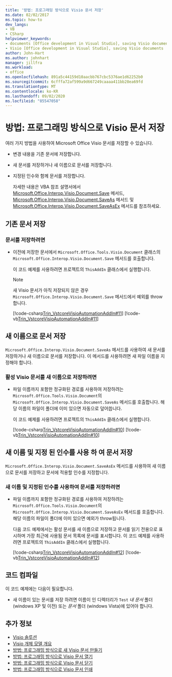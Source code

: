 ```yaml
---
title: '방법: 프로그래밍 방식으로 Visio 문서 저장'
ms.date: 02/02/2017
ms.topic: how-to
dev_langs:
- VB
- CSharp
helpviewer_keywords:
- documents [Office development in Visual Studio], saving Visio documents
- Visio [Office development in Visual Studio], saving Visio documents
author: John-Hart
ms.author: johnhart
manager: jillfra
ms.workload:
- office
ms.openlocfilehash: 891a5c44159d10aacbb767cbc5376ae1d62252b0
ms.sourcegitcommit: 6cfffa72af599a9d667249caaaa411bb28ea69fd
ms.translationtype: MT
ms.contentlocale: ko-KR
ms.lasthandoff: 09/02/2020
ms.locfileid: "85547058"
---
```

# <a name="how-to-programmatically-save-visio-documents"></a>방법: 프로그래밍 방식으로 Visio 문서 저장
  여러 가지 방법을 사용하여 Microsoft Office Visio 문서를 저장할 수 있습니다.

- 변경 내용을 기존 문서에 저장합니다.

- 새 문서를 저장하거나 새 이름으로 문서를 저장합니다.

- 지정된 인수와 함께 문서를 저장합니다.

  자세한 내용은 VBA 참조 설명서에서 [Microsoft.Office.Interop.Visio.Document.Save](/office/vba/api/Visio.Document.Save) 메서드, [Microsoft.Office.Interop.Visio.Document.SaveAs](/office/vba/api/Visio.Document.SaveAs) 메서드 및 [Microsoft.Office.Interop.Visio.Document.SaveAsEx](/office/vba/api/Visio.Document.SaveAsEx) 메서드를 참조하세요.

## <a name="save-an-existing-document"></a>기존 문서 저장

### <a name="to-save-a-document"></a>문서를 저장하려면

- 이전에 저장한 문서에서 `Microsoft.Office.Tools.Visio.Document` 클래스의 `Microsoft.Office.Interop.Visio.Document.Save` 메서드를 호출합니다.

     이 코드 예제를 사용하려면 프로젝트의 `ThisAddIn` 클래스에서 실행합니다.

    > [!NOTE]
    > 새 Visio 문서가 아직 저장되지 않은 경우 `Microsoft.Office.Interop.Visio.Document.Save` 메서드에서 예외를 throw합니다.

     [!code-csharp[Trin_VstcoreVisioAutomationAddIn#11](../vsto/codesnippet/CSharp/trin_vstcorevisioautomationaddin/ThisAddIn.cs#11)]
     [!code-vb[Trin_VstcoreVisioAutomationAddIn#11](../vsto/codesnippet/VisualBasic/trin_vstcorevisioautomationaddin/ThisAddIn.vb#11)]

## <a name="save-a-document-with-a-new-name"></a>새 이름으로 문서 저장
 `Microsoft.Office.Interop.Visio.Document.SaveAs` 메서드를 사용하여 새 문서를 저장하거나 새 이름으로 문서를 저장합니다. 이 메서드를 사용하려면 새 파일 이름을 지정해야 합니다.

### <a name="to-save-the-active-visio-document-with-a-new-name"></a>활성 Visio 문서를 새 이름으로 저장하려면

- 파일 이름까지 포함한 정규화된 경로를 사용하여 저장하려는 `Microsoft.Office.Tools.Visio.Document`의 `Microsoft.Office.Interop.Visio.Document.SaveAs` 메서드를 호출합니다. 해당 이름의 파일이 폴더에 이미 있으면 자동으로 덮어씁니다.

     이 코드 예제를 사용하려면 프로젝트의 `ThisAddIn` 클래스에서 실행합니다.

     [!code-csharp[Trin_VstcoreVisioAutomationAddIn#10](../vsto/codesnippet/CSharp/trin_vstcorevisioautomationaddin/ThisAddIn.cs#10)]
     [!code-vb[Trin_VstcoreVisioAutomationAddIn#10](../vsto/codesnippet/VisualBasic/trin_vstcorevisioautomationaddin/ThisAddIn.vb#10)]

## <a name="save-a-document-with-a-new-name-and-specified-arguments"></a>새 이름 및 지정 된 인수를 사용 하 여 문서 저장
 `Microsoft.Office.Interop.Visio.Document.SaveAsEx` 메서드를 사용하여 새 이름으로 문서를 저장하고 문서에 적용할 인수를 지정합니다.

### <a name="to-save-document-with-a-new-name-and-specified-arguments"></a>새 이름 및 지정된 인수를 사용하여 문서를 저장하려면

- 파일 이름까지 포함한 정규화된 경로를 사용하여 저장하려는 `Microsoft.Office.Tools.Visio.Document`의 `Microsoft.Office.Interop.Visio.Document.SaveAsEx` 메서드를 호출합니다. 해당 이름의 파일이 폴더에 이미 있으면 예외가 throw됩니다.

     다음 코드 예제에서는 활성 문서를 새 이름으로 저장하고 문서를 읽기 전용으로 표시하며 가장 최근에 사용됨 문서 목록에 문서를 표시합니다. 이 코드 예제를 사용하려면 프로젝트의 `ThisAddIn` 클래스에서 실행합니다.

     [!code-csharp[Trin_VstcoreVisioAutomationAddIn#12](../vsto/codesnippet/CSharp/trin_vstcorevisioautomationaddin/ThisAddIn.cs#12)]
     [!code-vb[Trin_VstcoreVisioAutomationAddIn#12](../vsto/codesnippet/VisualBasic/trin_vstcorevisioautomationaddin/ThisAddIn.vb#12)]

## <a name="compile-the-code"></a>코드 컴파일
 이 코드 예제에는 다음이 필요합니다.

- 새 이름이 있는 문서를 저장 하려면 이름이 인 디렉터리가 `Test` *내 문서* 폴더 (windows XP 및 이전) 또는 *문서* 폴더 (windows Vista)에 있어야 합니다.

## <a name="see-also"></a>추가 정보
- [Visio 솔루션](../vsto/visio-solutions.md)
- [Visio 개체 모델 개요](../vsto/visio-object-model-overview.md)
- [방법: 프로그래밍 방식으로 새 Visio 문서 만들기](../vsto/how-to-programmatically-create-new-visio-documents.md)
- [방법: 프로그래밍 방식으로 Visio 문서 열기](../vsto/how-to-programmatically-open-visio-documents.md)
- [방법: 프로그래밍 방식으로 Visio 문서 닫기](../vsto/how-to-programmatically-close-visio-documents.md)
- [방법: 프로그래밍 방식으로 Visio 문서 인쇄](../vsto/how-to-programmatically-print-visio-documents.md)
